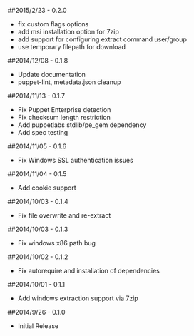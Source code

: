 ##2015/2/23 - 0.2.0

* fix custom flags options
* add msi installation option for 7zip
* add support for configuring extract command user/group
* use temporary filepath for download

##2014/12/08 - 0.1.8

* Update documentation
* puppet-lint, metadata.json cleanup

##2014/11/13 - 0.1.7

* Fix Puppet Enterprise detection
* Fix checksum length restriction
* Add puppetlabs stdlib/pe_gem dependency
* Add spec testing

##2014/11/05 - 0.1.6

* Fix Windows SSL authentication issues

##2014/11/04 - 0.1.5

* Add cookie support

##2014/10/03 - 0.1.4

* Fix file overwrite and re-extract

##2014/10/03 - 0.1.3

* Fix windows x86 path bug

##2014/10/02 - 0.1.2

* Fix autorequire and installation of dependencies

##2014/10/01 - 0.1.1

* Add windows extraction support via 7zip

##2014/9/26 - 0.1.0

* Initial Release
